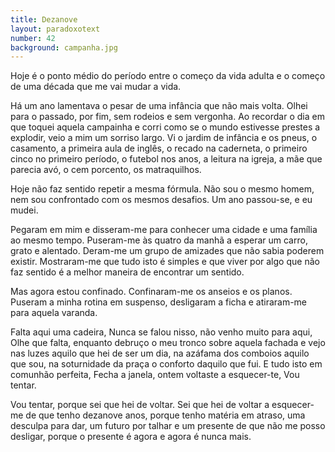 ```yaml
---
title: Dezanove
layout: paradoxotext
number: 42
background: campanha.jpg
---
```


Hoje é o ponto médio do período entre o começo da vida adulta e o começo de uma década que me vai mudar a vida.

Há um ano lamentava o pesar de uma infância que não mais volta. Olhei para o passado, por fim, sem rodeios e sem vergonha. Ao recordar o dia em que toquei aquela campainha e corri como se o mundo estivesse prestes a explodir, veio a mim um sorriso largo. Vi o jardim de infância e os pneus, o casamento, a primeira aula de inglês, o recado na caderneta, o primeiro cinco no primeiro período, o futebol nos anos, a leitura na igreja, a mãe que parecia avó, o cem porcento, os matraquilhos.

Hoje não faz sentido repetir a mesma fórmula. Não sou o mesmo homem, nem sou confrontado com os mesmos desafios. Um ano passou-se, e eu mudei.

Pegaram em mim e disseram-me para conhecer uma cidade e uma família ao mesmo tempo. Puseram-me às quatro da manhã a esperar um carro, grato e alentado. Deram-me um grupo de amizades que não sabia poderem existir. Mostraram-me que tudo isto é simples e que viver por algo que não faz sentido é a melhor maneira de encontrar um sentido.

Mas agora estou confinado. Confinaram-me os anseios e os planos. Puseram a minha rotina em suspenso, desligaram a ficha e atiraram-me para aquela varanda.

Falta aqui uma cadeira, Nunca se falou nisso, não venho muito para aqui, Olhe que falta, enquanto debruço o meu tronco sobre aquela fachada e vejo nas luzes aquilo que hei de ser um dia, na azáfama dos comboios aquilo que sou, na soturnidade da praça o conforto daquilo que fui. E tudo isto em comunhão perfeita, Fecha a janela, ontem voltaste a esquecer-te, Vou tentar.

Vou tentar, porque sei que hei de voltar. Sei que hei de voltar a esquecer-me de que tenho dezanove anos, porque tenho matéria em atraso, uma desculpa para dar, um futuro por talhar e um presente de que não me posso desligar, porque o presente é agora e agora é nunca mais.
